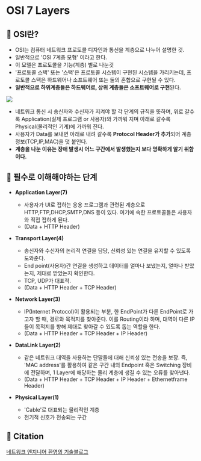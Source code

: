 # OSI 7 Layers

## 🍎 OSI란?
- OSI는 컴퓨터 네트워크 프로토콜 디자인과 통신을 계층으로 나누어 설명한 것.
- 일반적으로 'OSI 7계층 모형' 이라고 한다.
- 이 모델은 프로토콜을 기능(계층) 별로 나눈것
- '프로토콜 스택' 또는 '스택'은 프로토콜 시스템이 구현된 시스템을 가리키는데, 프로토콜 스택은 하드웨어나 소프트웨어 또는 둘의 혼합으로 구현될 수 있다.
- **일반적으로 하위계층들은 하드웨어로, 상위 계층들은 소프트웨어로 구현**된다.

![](https://i.imgur.com/ioUUv37.jpg)

- 네트워크 통신 시 송신자와 수신자가 지켜야 할 각 단계의 규칙을 뜻하며, 위로 갈수록 Application(실제 프로그램 or 사용자)와 가까워 지며 아래로 갈수록 Physical(물리적인 기계)에 가까워 진다.
- 사용자가 Data를 보내면 아래로 내려 갈수록 **Protocol Header가 추가**되어 계층 정보(TCP,IP,MAC)을 덧 붙인다.
- **계층을 나눈 이유는 장애 발생시 어느 구간에서 발생했는지 보다 명확하게 알기 위함이다.**

## 🍎 필수로 이해해야하는 단계

- **Application Layer(7)**
    - 사용자가 UI로 접하는 응용 프로그램과 관련된 계층으로 HTTP,FTP,DHCP,SMTP,DNS 등이 있다. 여기에 속한 프로토콜들은 사용자와 직접 접하게 된다.
    - (Data + HTTP Header)
- **Transport Layer(4)**
    - 송신자와 수신자의 논리적 연결을 담당, 신뢰성 있는 연결을 유지할 수 있도록 도와준다.
    - End point(사용자)간 연결을 생성하고 데이터를 얼마나 보냈는지, 얼마나 받았는지, 제대로 받았는지 확인한다.
    - TCP, UDP가 대표적.
    - (Data + HTTP Header + TCP Header)
- **Network Layer(3)**
    - IP(Internet Protocol)이 활용되는 부분, 한 EndPoint가 다른 EndPoint로 가고자 할 때, 경로와 목적지를 찾아준다. 이를 Routing이라 하며, 대역이 다른 IP들이 목적지를 향해 제대로 찾아갈 수 있도록 돕는 역할을 한다.
    - (Data + HTTP Header + TCP Header + IP Header)

- **DataLink Layer(2)**
    - 같은 네트워크 대역을 사용하는 단말들에 대해 신뢰성 있는 전송을 보장. 즉, 'MAC address'를 활용하여 같은 구간 내의 Endpoint 혹은 Switching 장비에 전달하며, 1 Layer에 해당하는 물리 계층에 생길 수 있는 오류를 찾아낸다.
    - (Data + HTTP Header + TCP Header + IP Header + Ethernetframe Header)

- **Physical Layer(1)**
    - 'Cable'로 대표되는 물리적인 계층
    - 전기적 신호가 전송되는 구간

## 🍎 Citation
[네트워크 엔지니어 환영의 기술블로그](https://aws-hyoh.tistory.com/entry/OSI-7-Layer-%EC%89%BD%EA%B2%8C-%EC%9D%B4%ED%95%B4%ED%95%98%EA%B8%B0)

